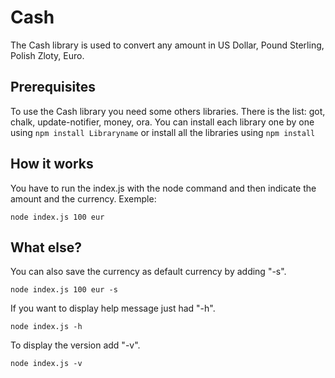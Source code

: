 # Cash

The Cash library is used to convert any amount in US Dollar, Pound Sterling, Polish Zloty, Euro.

## Prerequisites

To use the Cash library you need some others libraries.
There is the list: got, chalk, update-notifier, money, ora.
You can install each library one by one using ``` npm install Libraryname ``` 
or install all the libraries using ``` npm install ```

## How it works

You have to run the index.js with the node command and then indicate the amount and the currency.
Exemple:
```
node index.js 100 eur
```

## What else?

You can also save the currency as default currency by adding "-s".
```
node index.js 100 eur -s
```

If you want to display help message just had "-h".
```
node index.js -h
```

To display the version add "-v".
```
node index.js -v
```





